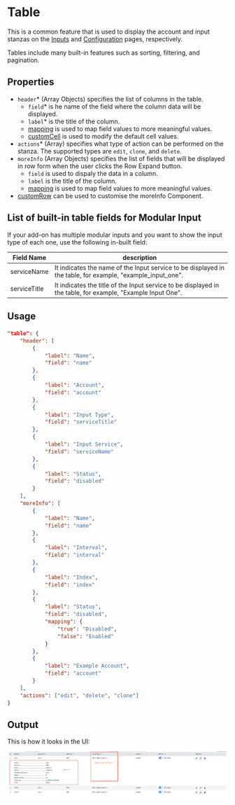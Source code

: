 # Table

This is a common feature that is used to display the account and input stanzas on the [Inputs](inputs/index.md) and [Configuration](configurations/index.md) pages, respectively.

Tables include many built-in features such as sorting, filtering, and pagination.

## Properties

- `header`<span class="required-asterisk">*</span> (Array Objects) specifies the list of columns in the table.
    + `field`<span class="required-asterisk">*</span> is he name of the field where the column data will be displayed.
    + `label`<span class="required-asterisk">*</span> is the title of the column.
    + [mapping](advanced/custom_mapping.md) is used to map field values to more meaningful values.
    + [customCell](custom_ui_extensions/standard/custom_cell.md) is used to modify the default cell values.
- `actions`<span class="required-asterisk">*</span> (Array) specifies  what type of action can be performed on the stanza. The supported types are `edit`, `clone`, and `delete`.
- `moreInfo` (Array Objects) specifies the list of fields that will be displayed in row form when the user clicks the Row Expand button.
    + `field` is used to dispaly the data in a column.
    + `label` is the title of the column.
    + [mapping](advanced/custom_mapping.md) is used to map field values to more meaningful values.
- [customRow](custom_ui_extensions/standard/custom_row.md) can be used to customise the moreInfo Component.

## List of built-in table fields for Modular Input

If your add-on has multiple modular inputs and you want to show the input type of each one, use the following in-built field:

| Field Name   | description                                                                                     |
| ------------ | ----------------------------------------------------------------------------------------------- |
| serviceName  | It indicates the name of the Input service to be displayed in the table, for example, "example_input_one".  |
| serviceTitle | It indicates the title of the Input service to be displayed in the table, for example, "Example Input One". |

## Usage

```json
"table": {
    "header": [
        {
            "label": "Name",
            "field": "name"
        },
        {
            "label": "Account",
            "field": "account"
        },
        {
            "label": "Input Type",
            "field": "serviceTitle"
        },
        {
            "label": "Input Service",
            "field": "serviceName"
        },
        {
            "label": "Status",
            "field": "disabled"
        }
    ],
    "moreInfo": [
        {
            "label": "Name",
            "field": "name"
        },
        {
            "label": "Interval",
            "field": "interval"
        },
        {
            "label": "Index",
            "field": "index"
        },
        {
            "label": "Status",
            "field": "disabled",
            "mapping": {
                "true": "Disabled",
                "false": "Enabled"
            }
        },
        {
            "label": "Example Account",
            "field": "account"
        }
    ],
    "actions": ["edit", "delete", "clone"]
}
```

## Output

This is how it looks in the UI:

![image](images/table_output.png)
